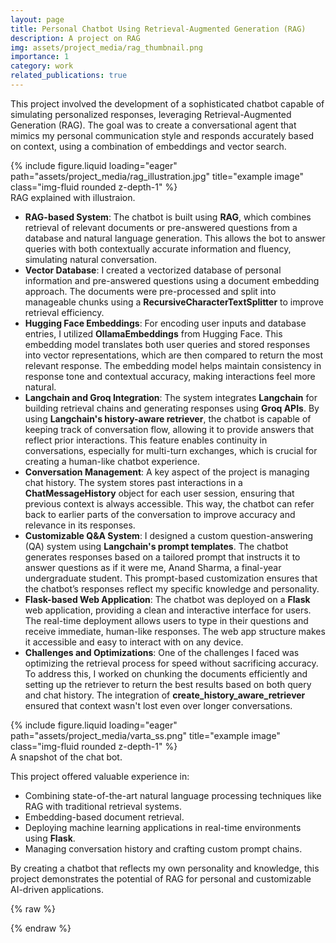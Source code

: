 ```yaml
---
layout: page
title: Personal Chatbot Using Retrieval-Augmented Generation (RAG)
description: A project on RAG
img: assets/project_media/rag_thumbnail.png
importance: 1
category: work
related_publications: true
---
```


This project involved the development of a sophisticated chatbot capable of simulating personalized responses, leveraging Retrieval-Augmented Generation (RAG). The goal was to create a conversational agent that mimics my personal communication style and responds accurately based on context, using a combination of embeddings and vector search.

<div class="row">
    <div class="col-sm mt-3 mt-md-0">
        {% include figure.liquid loading="eager" path="assets/project_media/rag_illustration.jpg" title="example image" class="img-fluid rounded z-depth-1" %}
    </div>
</div>
<div class="caption">
    RAG explained with illustraion.
</div>

- **RAG-based System**: The chatbot is built using **RAG**, which combines retrieval of relevant documents or pre-answered questions from a database and natural language generation. This allows the bot to answer queries with both contextually accurate information and fluency, simulating natural conversation.
- **Vector Database**: I created a vectorized database of personal information and pre-answered questions using a document embedding approach. The documents were pre-processed and split into manageable chunks using a **RecursiveCharacterTextSplitter** to improve retrieval efficiency.
- **Hugging Face Embeddings**: For encoding user inputs and database entries, I utilized **OllamaEmbeddings** from Hugging Face. This embedding model translates both user queries and stored responses into vector representations, which are then compared to return the most relevant response. The embedding model helps maintain consistency in response tone and contextual accuracy, making interactions feel more natural.
- **Langchain and Groq Integration**: The system integrates **Langchain** for building retrieval chains and generating responses using **Groq APIs**. By using **Langchain's history-aware retriever**, the chatbot is capable of keeping track of conversation flow, allowing it to provide answers that reflect prior interactions. This feature enables continuity in conversations, especially for multi-turn exchanges, which is crucial for creating a human-like chatbot experience.
- **Conversation Management**: A key aspect of the project is managing chat history. The system stores past interactions in a **ChatMessageHistory** object for each user session, ensuring that previous context is always accessible. This way, the chatbot can refer back to earlier parts of the conversation to improve accuracy and relevance in its responses.
- **Customizable Q&A System**: I designed a custom question-answering (QA) system using **Langchain's prompt templates**. The chatbot generates responses based on a tailored prompt that instructs it to answer questions as if it were me, Anand Sharma, a final-year undergraduate student. This prompt-based customization ensures that the chatbot’s responses reflect my specific knowledge and personality.
- **Flask-based Web Application**: The chatbot was deployed on a **Flask** web application, providing a clean and interactive interface for users. The real-time deployment allows users to type in their questions and receive immediate, human-like responses. The web app structure makes it accessible and easy to interact with on any device.
- **Challenges and Optimizations**: One of the challenges I faced was optimizing the retrieval process for speed without sacrificing accuracy. To address this, I worked on chunking the documents efficiently and setting up the retriever to return the best results based on both query and chat history. The integration of **create_history_aware_retriever** ensured that context wasn't lost even over longer conversations.


<div class="row">
    <div class="col-sm mt-3 mt-md-0">
        {% include figure.liquid loading="eager" path="assets/project_media/varta_ss.png" title="example image" class="img-fluid rounded z-depth-1" %}
    </div>
</div>
<div class="caption">
    A snapshot of the chat bot.
</div>


This project offered valuable experience in:

- Combining state-of-the-art natural language processing techniques like RAG with traditional retrieval systems.
- Embedding-based document retrieval.
- Deploying machine learning applications in real-time environments using **Flask**.
- Managing conversation history and crafting custom prompt chains.

By creating a chatbot that reflects my own personality and knowledge, this project demonstrates the potential of RAG for personal and customizable AI-driven applications.


{% raw %}

{% endraw %}
